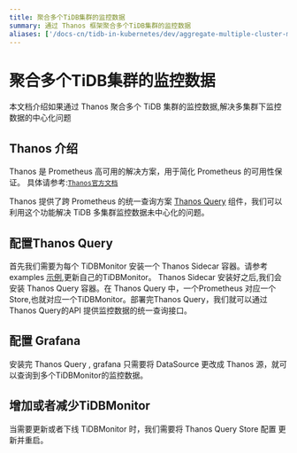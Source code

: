 ```yaml
---
title: 聚合多个TiDB集群的监控数据
summary: 通过 Thanos 框架聚合多个TiDB集群的监控数据
aliases: ['/docs-cn/tidb-in-kubernetes/dev/aggregate-multiple-cluster-monitor-data/']
---
```


# 聚合多个TiDB集群的监控数据

本文档介绍如果通过 Thanos 聚合多个 TiDB 集群的监控数据,解决多集群下监控数据的中心化问题

## Thanos 介绍

Thanos 是 Prometheus 高可用的解决方案，用于简化 Prometheus 的可用性保证。 具体请参考:[`Thanos官方文档`](https://thanos.io/design.md/)

Thanos 提供了跨 Prometheus 的统一查询方案 [Thanos Query](https://thanos.io/components/query.md/) 组件，我们可以利用这个功能解决 TiDB 多集群监控数据未中心化的问题。

## 配置Thanos Query

首先我们需要为每个 TiDBMonitor 安装一个 Thanos Sidecar 容器。请参考 examples [示例](https://github.com/pingcap/tidb-operator/tree/master/examples/monitor-with-thanos/README.md),更新自己的TiDBMonitor。
Thanos Sidecar 安装好之后,我们会安装 Thanos Query 容器。在 Thanos Query 中，一个Prometheus 对应一个Store,也就对应一个TiDBMonitor。部署完Thanos Query，我们就可以通过Thanos Query的API 提供监控数据的统一查询接口。

## 配置 Grafana
安装完 Thanos Query , grafana 只需要将 DataSource 更改成 Thanos 源，就可以查询到多个TiDBMonitor的监控数据。

## 增加或者减少TiDBMonitor
当需要更新或者下线 TiDBMonitor 时，我们需要将 Thanos Query Store 配置 更新并重启。



